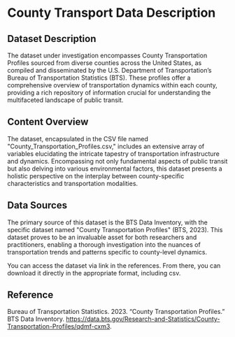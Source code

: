 # County Transport Data Description

## Dataset Description
The dataset under investigation encompasses County Transportation Profiles sourced from diverse counties across the United States, as compiled and disseminated by the U.S. Department of Transportation’s Bureau of Transportation Statistics (BTS). These profiles offer a comprehensive overview of transportation dynamics within each county, providing a rich repository of information crucial for understanding the multifaceted landscape of public transit.

## Content Overview
The dataset, encapsulated in the CSV file named "County_Transportation_Profiles.csv," includes an extensive array of variables elucidating the intricate tapestry of transportation infrastructure and dynamics. Encompassing not only fundamental aspects of public transit but also delving into various environmental factors, this dataset presents a holistic perspective on the interplay between county-specific characteristics and transportation modalities.

## Data Sources
The primary source of this dataset is the BTS Data Inventory, with the specific dataset named "County Transportation Profiles" (BTS, 2023). This dataset proves to be an invaluable asset for both researchers and practitioners, enabling a thorough investigation into the nuances of transportation trends and patterns specific to county-level dynamics.

You can access the dataset via link in the references. From there, you can download it directly in the appropriate format, including csv.

## Reference
Bureau of Transportation Statistics. 2023. “County Transportation Profiles.” BTS Data Inventory. https://data.bts.gov/Research-and-Statistics/County-Transportation-Profiles/qdmf-cxm3.
